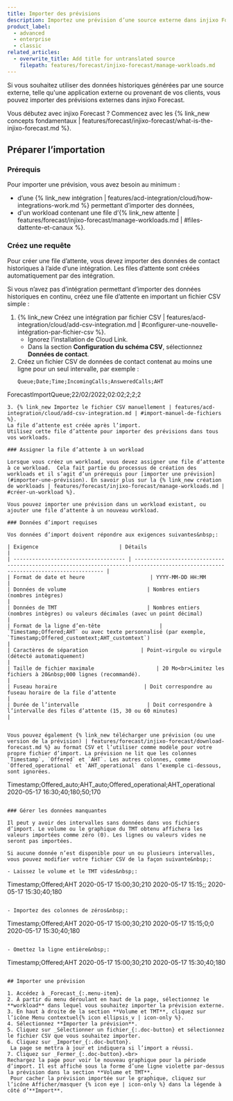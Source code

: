 ```yaml
---
title: Importer des prévisions
description: Importez une prévision d’une source externe dans injixo Forecast.
product_label:
  - advanced
  - enterprise
  - classic
related_articles:
  - overwrite_title: Add title for untranslated source
    filepath: features/forecast/injixo-forecast/manage-workloads.md
---
```


Si vous souhaitez utiliser des données historiques générées par une source externe, telle qu'une application externe ou provenant de vos clients, vous pouvez importer des prévisions externes dans injixo Forecast.

Vous débutez avec injixo Forecast&nbsp;? Commencez avec les {% link_new concepts fondamentaux | features/forecast/injixo-forecast/what-is-the-injixo-forecast.md %}.

## Préparer l’importation

### Prérequis

Pour importer une prévision, vous avez besoin au minimum&nbsp;:

- d’une {% link_new intégration | features/acd-integration/cloud/how-integrations-work.md %} permettant d’importer des données,
- d'un workload contenant une file d’{% link_new attente | features/forecast/injixo-forecast/manage-workloads.md | #files-dattente-et-canaux %}.
 
### Créez une requête

Pour créer une file d’attente, vous devez importer des données de contact historiques à l’aide d’une intégration. Les files d’attente sont créées automatiquement par des intégration.

Si vous n’avez pas d’intégration permettant d’importer des données historiques en continu, créez une file d’attente en important un fichier CSV simple&nbsp;:

1. {% link_new Créez une intégration par fichier CSV | features/acd-integration/cloud/add-csv-integration.md | #configurer-une-nouvelle-intégration-par-fichier-csv %}.
   - Ignorez l’installation de Cloud Link.
   - Dans la section **Configuration du schéma CSV**, sélectionnez **Données de contact**.
2. Créez un fichier CSV de données de contact contenat au moins une ligne pour un seul intervalle, par exemple&nbsp;:
   ```
   Queue;Date;Time;IncomingCalls;AnsweredCalls;AHT
ForecastImportQueue;22/02/2022;02:02;2;2;2
   ```
3. {% link_new Importez le fichier CSV manuellement | features/acd-integration/cloud/add-csv-integration.md | #import-manuel-de-fichiers %}.  
   La file d’attente est créée après l’import.
   Utilisez cette file d’attente pour importer des prévisions dans tous vos workloads.

### Assigner la file d’attente à un workload

Lorsque vous créez un workload, vous devez assigner une file d’attente à ce workload.  Cela fait partie du processus de création des workloads et il s’agit d’un prérequis pour [importer une prévision](#importer-une-prévision). En savoir plus sur la {% link_new création de workloads | features/forecast/injixo-forecast/manage-workloads.md | #créer-un-workload %}.

Vous pouvez importer une prévision dans un workload existant, ou ajouter une file d’attente à un nouveau workload.

### Données d’import requises

Vos données d’import doivent répondre aux exigences suivantes&nbsp;:

| Exigence                          | Détails                                                                                                                            |
| ------------------------------------ | ---------------------------------------------------------------------------------------------------------------------------------- |
| Format de date et heure                     | YYYY-MM-DD HH:MM                                                                                                                   |
| Données de volume                          | Nombres entiers (nombres intègres)                                                                                                           |
| Données de TMT                             | Nombres entiers (nombres intègres) ou valeurs décimales (avec un point décimal)                                                                  |
| Format de la ligne d’en-tête                   | `Timestamp;Offered;AHT` ou avec texte personnalisé (par exemple, `Timestamp;Offered_customtext;AHT_customtext`)                                 |
| Caractères de séparation                 | Point-virgule ou virgule (détecté automatiquement)                                                                                                 |
| Taille de fichier maximale                    | 20 Mo<br>Limitez les fichiers à 20&nbsp;000 lignes (recommandé).                                                                         |
| Fuseau horaire                            | Doit correspondre au fuseau horaire de la file d’attente                                                                                             |
| Durée de l’intervalle                      | Doit correspondre à l’intervalle des files d’attente (15, 30 ou 60 minutes)                                                               |


Vous pouvez également {% link_new télécharger une prévision (ou une version de la prévision) | features/forecast/injixo-forecast/download-forecast.md %} au format CSV et l’utiliser comme modèle pour votre propre fichier d’import. La prévision ne lit que les colonnes `Timestamp`, `Offered` et `AHT`. Les autres colonnes, comme `Offered_operational` et `AHT_operational` dans l’exemple ci-dessous, sont ignorées.

```
Timestamp;Offered_auto;AHT_auto;Offered_operational;AHT_operational
2020-05-17 16:30;40;180;50;170
```

### Gérer les données manquantes

Il peut y avoir des intervalles sans données dans vos fichiers d’import. Le volume ou le graphique du TMT obtenu affichera les valeurs importées comme zéro (0). Les lignes ou valeurs vides ne seront pas importées.

Si aucune donnée n’est disponible pour un ou plusieurs intervalles, vous pouvez modifier votre fichier CSV de la façon suivante&nbsp;:

- Laissez le volume et le TMT vides&nbsp;:

  ```
  Timestamp;Offered;AHT
2020-05-17 15:00;30;210
2020-05-17 15:15;;
2020-05-17 15:30;40;180
  ```

- Importez des colonnes de zéros&nbsp;:

  ```
  Timestamp;Offered;AHT
2020-05-17 15:00;30;210
2020-05-17 15:15;0;0
2020-05-17 15:30;40;180
  ```

- Omettez la ligne entière&nbsp;:

  ```
  Timestamp;Offered;AHT
2020-05-17 15:00;30;210
2020-05-17 15:30;40;180
  ```

## Importer une prévision

1. Accédez à _Forecast_{:.menu-item}.
2. À partir du menu déroulant en haut de la page, sélectionnez le **workload** dans lequel vous souhaitez importer la prévision externe.
3. En haut à droite de la section **Volume et TMT**, cliquez sur l’icône Menu contextuel{% icon ellipsis_v | icon-only %}.
4. Sélectionnez **Importer la prévision**.
5. Cliquez sur _Sélectionner un fichier_{:.doc-button} et sélectionnez le fichier CSV que vous souhaitez importer.
6. Cliquez sur _Importer_{:.doc-button}.
   La page se mettra à jour et indiquera si l’import a réussi.
7. Cliquez sur _Fermer_{:.doc-button}.<br>
Rechargez la page pour voir le nouveau graphique pour la période d’import. Il est affiché sous la forme d’une ligne violette par-dessus la prévision dans la section **Volume et TMT**.
   Pour cacher la prévision importée sur le graphique, cliquez sur l’icône Afficher/masquer {% icon eye | icon-only %} dans la légende à côté d’**Import**.
